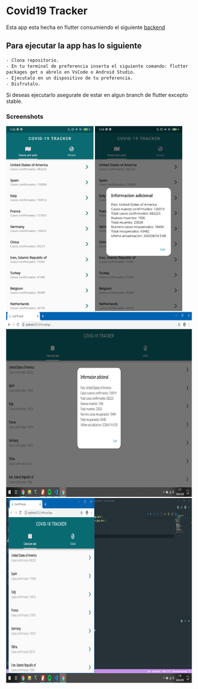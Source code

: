 # Covid19 Tracker

Esta app esta hecha en flutter consumiendo el siguiente
[backend](https://api.covid19api.com)

## Para ejecutar la app has lo siguiente

    - Clona repositorio.
    - En tu terminal de preferencia inserta el siguiente comando: flutter packages get o abrelo en VsCode o Android Studio.
    - Ejecutalo en un dispositivo de tu preferencia.
    - Disfrutalo.

Si deseas ejecutarlo asegurate de estar en algun branch de flutter excepto stable.

### Screenshots

<img src="images/image0.jpg" height=500px >

<img src="images/image1.jpg" height=500px>

<img src="images/image2.png" height=500px>

<img src="images/image3.png" height=500px>
